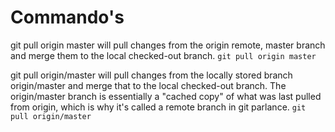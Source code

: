 <!-- TITLE: Git -->
<!-- SUBTITLE: Distributed version control -->

# Commando's
git pull origin master will pull changes from the origin remote, master branch and merge them to the local checked-out branch.
`git pull origin master`

git pull origin/master will pull changes from the locally stored branch origin/master and merge that to the local checked-out branch. The origin/master branch is essentially a "cached copy" of what was last pulled from origin, which is why it's called a remote branch in git parlance. 
`git pull origin/master`
